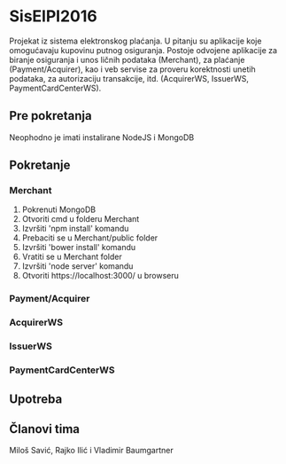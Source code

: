 # SisElPl2016

Projekat iz sistema elektronskog plaćanja. U pitanju su aplikacije koje omogućavaju kupovinu putnog osiguranja. Postoje odvojene aplikacije za biranje osiguranja i unos ličnih podataka (Merchant), za plaćanje (Payment/Acquirer), kao i veb servise za proveru korektnosti unetih podataka, za autorizaciju transakcije, itd. (AcquirerWS, IssuerWS, PaymentCardCenterWS).

## Pre pokretanja
Neophodno je imati instalirane NodeJS i MongoDB
## Pokretanje
### Merchant
1. Pokrenuti MongoDB
2. Otvoriti cmd u folderu Merchant
3. Izvršiti 'npm install' komandu
4. Prebaciti se u Merchant/public folder
5. Izvršiti 'bower install' komandu
6. Vratiti se u Merchant folder
7. Izvršiti 'node server' komandu
8. Otvoriti https://localhost:3000/ u browseru

### Payment/Acquirer

### AcquirerWS

### IssuerWS

### PaymentCardCenterWS

## Upotreba

## Članovi tima 
Miloš Savić, Rajko Ilić i Vladimir Baumgartner

